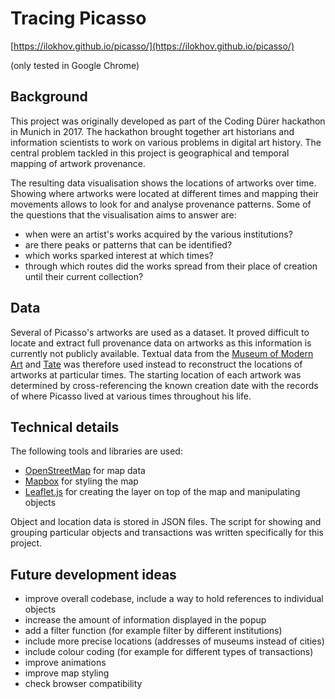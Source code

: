 # Tracing Picasso

[https://ilokhov.github.io/picasso/](https://ilokhov.github.io/picasso/)

(only tested in Google Chrome)


## Background

This project was originally developed as part of the Coding Dürer hackathon in Munich in 2017. The hackathon brought together art historians and information scientists to work on various problems in digital art history. The central problem tackled in this project is geographical and temporal mapping of artwork provenance.

The resulting data visualisation shows the locations of artworks over time. Showing where artworks were located at different times and mapping their movements allows to look for and analyse provenance patterns. Some of the questions that the visualisation aims to answer are:

- when were an artist's works acquired by the various institutions?
- are there peaks or patterns that can be identified?
- which works sparked interest at which times?
- through which routes did the works spread from their place of creation until their current collection?


## Data

Several of Picasso's artworks are used as a dataset. It proved difficult to locate and extract full provenance data on artworks as this information is currently not publicly available. Textual data from the [Museum of Modern Art](https://www.moma.org/) and [Tate](http://www.tate.org.uk/) was therefore used instead to reconstruct the locations of artworks at particular times. The starting location of each artwork was determined by cross-referencing the known creation date with the records of where Picasso lived at various times throughout his life.


## Technical details

The following tools and libraries are used:

- [OpenStreetMap](https://www.openstreetmap.org) for map data
- [Mapbox](https://www.mapbox.com/) for styling the map
- [Leaflet.js](http://leafletjs.com/) for creating the layer on top of the map and manipulating objects

Object and location data is stored in JSON files. The script for showing and grouping particular objects and transactions was written specifically for this project.


## Future development ideas

- improve overall codebase, include a way to hold references to individual objects
- increase the amount of information displayed in the popup
- add a filter function (for example filter by different institutions)
- include more precise locations (addresses of museums instead of cities)
- include colour coding (for example for different types of transactions)
- improve animations
- improve map styling
- check browser compatibility